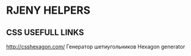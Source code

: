 # RJENY HELPERS

## CSS USEFULL LINKS

http://csshexagon.com/
Генератор шетиугольников
Hexagon generator
